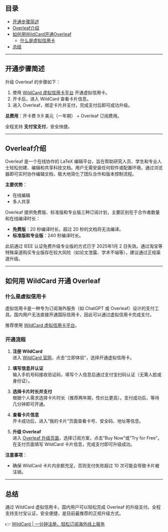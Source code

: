 ## 目录
- [开通步骤简述](#开通步骤简述)
- [Overleaf介绍](#overleaf介绍)
- [如何用WildCard开通Overleaf](#如何用wildcard开通overleaf)
  - [什么是虚拟信用卡](#什么是虚拟信用卡)
- [总结](#总结)

---

## 开通步骤简述

升级 Overleaf 的步骤如下：

1. 使用 [WildCard 虚拟信用卡平台](https://bit.ly/bewildcard) 开通虚拟信用卡。
2. 开卡后，进入 WildCard 查看卡片信息。
3. 进入 Overleaf，绑定卡片并支付，完成支付后即可成功升级。

**总费用**：开卡费 9.9 美元（一年期） + Overleaf 订阅费用。

全程支持 **支付宝支付**，安全快捷。

---

## Overleaf介绍

Overleaf 是一个在线协作的 LaTeX 编辑平台，旨在帮助研究人员、学生和专业人士轻松创建、编辑和共享科技文档。用户无需安装任何软件或配置环境，通过浏览器即可实时协作编辑文档，极大地简化了团队合作和版本控制流程。

**主要优势**：
- 在线编辑
- 多人共享

Overleaf 提供免费版、标准版和专业版三种订阅计划，主要区别在于合作者数量和在线编译时长：
- **免费版**：20 秒编译时长，超过 20 秒的文档将无法编译。
- **标准版和专业版**：240 秒编译时长。

此前通过 IEEE 认证免费升级专业版的方式已于 2025年1月 2 日失效。通过淘宝等特殊渠道购买专业版存在较大风险（如论文泄露、学术不端等），建议通过正规渠道升级。

---

## 如何用 WildCard 开通 Overleaf

### 什么是虚拟信用卡

虚拟信用卡是一种专为订阅海外服务（如 ChatGPT 或 Overleaf）设计的支付工具。国内用户无法直接开通国际信用卡，因此可以通过虚拟信用卡完成支付。

推荐使用 [WildCard 虚拟信用卡平台](https://bit.ly/bewildcard)。

### 开通流程

1. **注册 WildCard**  
   进入 [WildCard 官网](https://bit.ly/bewildcard)，点击“立即体验”，选择开通虚拟信用卡。

2. **填写信息并认证**  
   输入手机号码接收验证码，填写个人信息后通过支付宝扫码认证（无需人脸或身份证）。

3. **选择卡片时长并支付**  
   根据个人需求选择卡片时长（推荐两年期，性价比更高）。支付成功后，等待几分钟即可开通。

4. **查看卡片信息**  
   开卡成功后，进入“我的卡片”页面查看卡号、安全码、地址等信息。

5. **升级 Overleaf**  
   进入 [Overleaf 升级页面](https://www.overleaf.com/user/subscription/plans)，选择订阅方案，点击“Buy Now”或“Try for Free”。在支付页面填写 WildCard 卡片信息，完成支付即可升级成功。

**注意事项**：
- 确保 WildCard 卡片内余额充足，否则支付失败超过 10 次可能会导致卡片被注销。

---

## 总结

通过 WildCard 虚拟信用卡，国内用户可以轻松完成 Overleaf 的升级支付。全程支持支付宝认证，安全便捷，是目前最推荐的正规升级方式。

👉 [WildCard | 一分钟注册，轻松订阅海外线上服务](https://bit.ly/bewildcard)